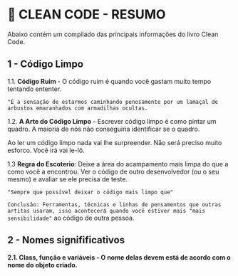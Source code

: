 # :rocket: CLEAN CODE - RESUMO

Abaixo contém um compilado das principais informações do livro Clean Code. 

## 1 -  Código Limpo

1.1. <b>Código Ruim </b> - O código ruim é quando você gastam muito tempo tentando ententer. 

```
"É a sensação de estarmos caminhando penosamente por um lamaçal de arbustos emaranhados com armadilhas ocultas.
```

1.2. <b>A Arte do Código Limpo</b> - Escrever código limpo é como pintar um quadro. A maioria de nós não conseguiria identificar se o quadro.

Ao ler um código limpo nada vai lhe surpreender. Não será preciso muito esforco. Você irá vai le-lô.

1.3 <b>Regra do Escoterio</b>: Deixe a área do acampamento mais limpa do que a como você a encontrou. Ver o código de outro desenvolvedor (ou o seu mesmo) e avaliar se ele precisa de teste.


```
"Sempre que possível deixar o código mais limpo que"
```

```Conclusão: Ferramentas, técnicas e linhas de pensamentos que outras artitas usaram, isso acontecerá quando você estiver mais "mais sensibilidade"``` ao código de outra pessoa.
<b>
<b>
## 2 -  Nomes signifificativos

2.1. <b>Class, função e variáveis </b> - O nome delas devem está de acordo com o nome do objeto criado.
